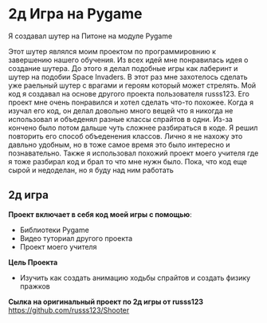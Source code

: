 # 2д Игра на Pygame<br>
Я создавал шутер на Питоне на модуле Pygame

Этот шутер являлся моим проектом по программировнию к завершению нашего обучения. Из всех идей мне понравилась идея о создание шутера. До этого я делал подобные игры как лаберинт и шутер на подобии Space Invaders. В этот раз мне захотелось сделать уже раельный шутер с врагами и героям который может стрелять. Мой код я создавал на основе другого проекта пользователя russs123. Его проект мне очень понравился и хотел сделать что-то похожее. Когда я изучал его код, он делал довольно много вещей что я никогда не использовал и объеденял разные классы спрайтов в одни. Из-за кончено было потом дальше чуть сложнее разбираться в коде. Я решил повторить его способ объеденения классов. Лично я не нахожу это давльно удобным, но в тоже самое время это было интересно и познавательно. Также я использовал похожий проект моего учителя где я тоже разбирал код и брал то что мне нужн было. Пока, что код еще сырой и недоделан, но я буду над ним работать <br>

## 2д игра<br>
**Проект включает в себя код моей игры c помощью**:<br>
 * Библиотеки Pygame 
 * Видео туториал другого проекта
 * Проект моего учителя<br>

**Цель Проекта**<br>
 * Изучить как создать анимацию ходьбы спрайтов и создать физику пражков<br>

**Сылка на оригинальный проект по 2д игры от russs123**<br>
https://github.com/russs123/Shooter
